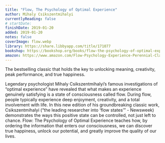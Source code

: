 ```yaml
---
title: "Flow, The Psychology of Optimal Experience"
author: Mihaly Csikszentmihalyi
currentlyReading: false
# startDate:
finishDate: 2019-01-20
added: 2019-01-20
notes: false
coverImage: flow.webp
library: https://share.libbyapp.com/title/171077
bookshop: https://bookshop.org/books/flow-the-psychology-of-optimal-experience/9780061339202
amazon: https://www.amazon.com/Flow-Psychology-Experience-Perennial-Classics/dp/0061339202
---
```


The bestselling classic that holds the key to unlocking meaning, creativity, peak performance, and true happiness.

Legendary psychologist Mihaly Csikszentmihalyi’s famous investigations of “optimal experience” have revealed that what makes an experience genuinely satisfying is a state of consciousness called flow. During flow, people typically experience deep enjoyment, creativity, and a total involvement with life. In this new edition of his groundbreaking classic work, Csikszentmihalyi (“the leading researcher into ‘flow states’” - Newsweek) demonstrates the ways this positive state can be controlled, not just left to chance. Flow: The Psychology of Optimal Experience teaches how, by ordering the information that enters our consciousness, we can discover true happiness, unlock our potential, and greatly improve the quality of our lives.  
